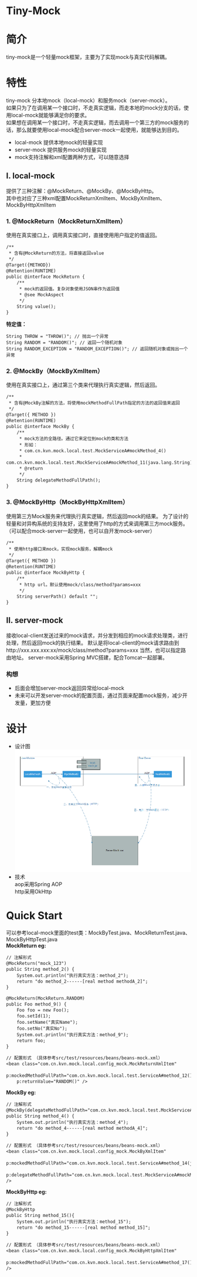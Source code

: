# Tiny-Mock

# 简介
tiny-mock是一个轻量mock框架，主要为了实现mock与真实代码解耦。

# 特性
tiny-mock 分本地mock（local-mock）和服务mock（server-mock）。  
如果只为了在调用某一个接口时，不走真实逻辑，而走本地的mock分支的话，使用local-mock就能够满足你的要求。  
如果想在调用某一个接口时，不走真实逻辑，而去调用一个第三方的mock服务的话，那么就要使用local-mock配合server-mock一起使用，就能够达到目的。  

* local-mock 提供本地mock的轻量实现
* server-mock 提供服务mock的轻量实现
* mock支持注解和xml配置两种方式，可以随意选择

## I. local-mock
提供了三种注解：@MockReturn、@MockBy、@MockByHttp。  
其中也对应了三种xml配置MockReturnXmlItem、MockByXmlItem、MockByHttpXmlItem

### 1. @MockReturn（MockReturnXmlItem）
使用在真实接口上，调用真实接口时，直接使用用户指定的值返回。  
>
	/**
	 * 含有@MockReturn的方法，将直接返回value
	 */
	@Target({METHOD})
	@Retention(RUNTIME)
	public @interface MockReturn {
	    /**
	     * mock的返回值。复杂对象使用JSON串作为返回值
	     * @see MockAspect
	     */
	    String value();
	}

**特定值：**
>
	String THROW = "THROW()"; // 抛出一个异常
    String RANDOM = "RANDOM()"; // 返回一个随机对象
    String RANDOM_EXCEPTION = "RANDOM_EXCEPTION()"; // 返回随机对象或抛出一个异常

### 2. @MockBy（MockByXmlItem）
使用在真实接口上，通过第三个类来代理执行真实逻辑，然后返回。
>
	/**
	 * 含有@MockBy注解的方法，将使用mockMethodFullPath指定的方法的返回值来返回 
	 */
	@Target({ METHOD })
	@Retention(RUNTIME)
	public @interface MockBy {
		/**
		 * mock方法的全路径。通过它来定位到mock的类和方法
		 * 形如：  
		 * com.cn.kvn.mock.local.test.MockServiceA#mockMethod_4()
		 * com.cn.kvn.mock.local.test.MockServiceA#mockMethod_11(java.lang.String)
		 * @return
		 */
		String delegateMethodFullPath();
	}

### 3. @MockByHttp（MockByHttpXmlItem）
使用第三方Mock服务来代理执行真实逻辑，然后返回mock的结果。
为了设计的轻量和对异构系统的支持友好，这里使用了http的方式来调用第三方mock服务。（可以配合mock-server一起使用，也可以自开发mock-server）
>
	/**
	 * 使用http接口来mock，实现mock服务，解耦mock
	 */
	@Target({ METHOD })
	@Retention(RUNTIME)
	public @interface MockByHttp {
		/**
		 * http url。默认使用mock/class/method?params=xxx
		 */
		String serverPath() default "";
	}

## II. server-mock
接收local-client发送过来的mock请求，并分发到相应的mock请求处理类，进行处理，然后返回mock的执行结果。
默认是将local-client的mock请求路由到http://xxx.xxx.xxx:xx/mock/class/method?params=xxx
当然，也可以指定路由地址。
server-mock采用Spring MVC搭建，配合Tomcat一起部署。
### 构想
* 后面会增加server-mock返回异常给local-mock
* 未来可以开发server-mock的配置页面，通过页面来配置mock服务，减少开发量，更加方便

# 设计
* 设计图
![tiny-mock实现原理图](mock方案.png)
* 技术 <br/>
aop采用Spring AOP <br/>
http采用OkHttp <br/>

# Quick Start
可以参考local-mock里面的test类：MockByTest.java、MockReturnTest.java、MockByHttpTest.java  
**MockReturn eg:**
>
	// 注解形式
	@MockReturn("mock_123")
	public String method_2() {
		System.out.println("执行真实方法：method_2");
		return "do method_2------[real method methodA_2]";
	}
>	
	@MockReturn(MockReturn.RANDOM)
	public Foo method_9() {
		Foo foo = new Foo();
		foo.setId(1);
		foo.setName("真实Name");
		foo.setNo("真实No");
		System.out.println("执行真实方法：method_9");
		return foo;
	}
>	
	// 配置形式 （具体参考src/test/resources/beans/beans-mock.xml）
	<bean class="com.cn.kvn.mock.local.config_mock.MockReturnXmlItem"
		p:mockedMethodFullPath="com.cn.kvn.mock.local.test.ServiceA#method_12()"
		p:returnValue="RANDOM()" />


**MockBy eg:**
>
	// 注解形式
	@MockBy(delegateMethodFullPath="com.cn.kvn.mock.local.test.MockServiceA#mockMethod_4()")
	public String method_4() {
		System.out.println("执行真实方法：method_4");
		return "do method_4------[real method methodA_4]";
	}
>
	// 配置形式 （具体参考src/test/resources/beans/beans-mock.xml）
	<bean class="com.cn.kvn.mock.local.config_mock.MockByXmlItem"
					p:mockedMethodFullPath="com.cn.kvn.mock.local.test.ServiceA#method_14(java.lang.String,com.cn.kvn.mock.local.test.Foo)"
					p:delegateMethodFullPath="com.cn.kvn.mock.local.test.MockServiceA#mockMethod_14(java.lang.String,com.cn.kvn.mock.local.test.Foo)" />
	

**MockByHttp eg:**
>
	// 注解形式
	@MockByHttp
	public String method_15(){
		System.out.println("执行真实方法：method_15");
		return "do method_15------[real method method_15]";
	}
>
	// 配置形式 （具体参考src/test/resources/beans/beans-mock.xml）
	<bean class="com.cn.kvn.mock.local.config_mock.MockByHttpXmlItem"
					p:mockedMethodFullPath="com.cn.kvn.mock.local.test.ServiceA#method_17()" />
